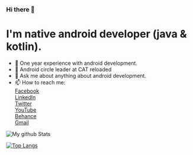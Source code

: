 ### Hi there 👋

# I'm native android developer (java & kotlin).

- 🔭 One year experience with android development.
- :star2: Android circle leader at CAT reloaded
- 💬 Ask me about anything about android development.
- 📫 How to reach me:   
[Facebook](https://www.facebook.com/A.4e7ata)  
[LinkedIn](https://www.linkedin.com/in/ahmed-shehata-b29b2a149/)  
[Twitter](https://twitter.com/ahmed_4e7ataa?t=OJZJNubfqCvLNElVIwkqzw&s=09)    
[YouTube](https://youtube.com/user/every4thingHD)     
[Behance](https://www.behance.net/ahmedshehata7)  
[Gmail](ahamdyshehata7@gmail.com)  



![My github Stats](https://github-readme-stats.vercel.app/api?username=ahmed-shehataa&show_icons=true) 

[![Top Langs](https://github-readme-stats.vercel.app/api/top-langs/?username=ahmed-shehataa&layout=compact)](https://github.com/anuraghazra/github-readme-stats)
